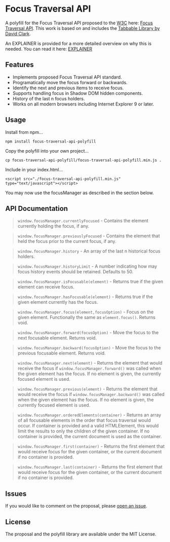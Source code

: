 # Focus Traversal API

A polyfill for the Focus Traversal API proposed to the [W3C](https://www.w3.org) here: [Focus Traversal API](https://discourse.wicg.io/t/proposal-focus-traversal-api/3427). This work is based on and includes the [Tabbable Library by David Clark](https://github.com/davidtheclark/tabbable).

An EXPLAINER is provided for a more detailed overview on why this is needed. You can read it here: [EXPLAINER](./EXPLAINER.md)

## Features

 - Implements proposed Focus Traversal API standard.
 - Programatically move the focus forward or backwards.
 - Identify the next and previous items to receive focus.
 - Supports handling focus in Shadow DOM hidden components.
 - History of the last n focus holders.
 - Works on all modern browsers including Internet Explorer 9 or later.

## Usage

Install from npm...

```
npm install focus-traversal-api-polyfill
```

Copy the polyfill into your own project...

```shell
cp focus-traversal-api-polyfill/focus-traversal-api-polyfill.min.js .
```

Include in your index.html...

```
<script src="./focus-traversal-api-polyfill.min.js" type="text/javascript"></script>
```

You may now use the focusManager as described in the section below.

## API Documentation

> `window.focusManager.currentlyFocused` - Contains the element currently holding the focus, if any.

> `window.focusManager.previouslyFocused` - Contains the element that held the focus prior to the current focus, if any.

> `window.focusManager.history` - An array of the last n historical focus holders.

> `window.focusManager.historyLimit` - A number indicating how may focus history events should be retained. Defaults to 50.

> `window.focusManager.isFocusable(element)` - Returns true if the given element can receive focus.

> `window.focusManager.hasFocusable(element)` - Returns true if the given element currently has the focus.

> `window.focusManager.focus(element,focusOption)` - Focus on the given element. Functionally the same as `element.focus()`. Returns void.

> `window.focusManager.forward(focusOption)` - Move the focus to the next focusable element.  Returns void.

> `window.focusManager.backward(focusOption)` - Move the focus to the previous focusable element.  Returns void.

> `window.focusManager.next(element)` - Returns the element that would receive the focus if `window.focusManager.forward()` was called when the given element has the focus.  If no element is given, the currently focused element is used.

> `window.focusManager.previous(element)` - Returns the element that would receive the focus if `window.focusManager.backward()` was called when the given element has the focus.  If no element is given, the currently focused element is used.

> `window.focusManager.orderedElements(container)` - Returns an array of all focusable elements in the order that focus traversal would occur. If container is provided and a valid HTMLElement, this would limit the results to only the children of the given container. If no container is provided, the current document is used as the container.

> `window.focusManager.first(container)` - Returns the first element that would receive focus for the given container, or the current document if no container is provided.

> `window.focusManager.last(container)` - Returns the first element that would receive focus for the given container, or the current document if no container is provided.

## Issues

If you would like to comment on the proposal, please [open an issue](https://github.com/awesomeeng/FocusTraversalAPI/issues).

## License

The proposal and the polyfill library are available under the MIT License.
